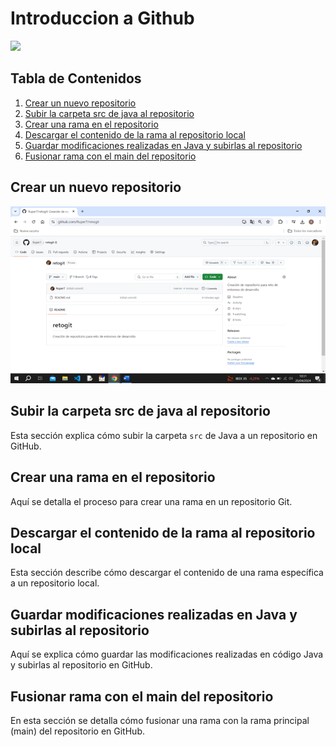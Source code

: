 
# Introduccion a Github 
![](https://cdn.icon-icons.com/icons2/844/PNG/512/Github_icon-icons.com_67091.png)

## Tabla de Contenidos

1. [Crear un nuevo repositorio](#crear-un-nuevo-repositorio)
2. [Subir la carpeta src de java al repositorio](#subir-la-carpeta-src-de-java-al-repositorio)
3. [Crear una rama en el repositorio](#crear-una-rama-en-el-repositorio)
4. [Descargar el contenido de la rama al repositorio local](#descargar-el-contenido-de-la-rama-al-repositorio-local)
5. [Guardar modificaciones realizadas en Java y subirlas al repositorio](#guardar-modificaciones-realizadas-en-java-y-subirlas-al-repositorio)
6. [Fusionar rama con el main del repositorio](#fusionar-rama-con-el-main-del-repositorio)

## Crear un nuevo repositorio

![Imagen de Portada](imagenes/Imagen1.png)

## Subir la carpeta src de java al repositorio

Esta sección explica cómo subir la carpeta `src` de Java a un repositorio en GitHub.

## Crear una rama en el repositorio

Aquí se detalla el proceso para crear una rama en un repositorio Git.

## Descargar el contenido de la rama al repositorio local

Esta sección describe cómo descargar el contenido de una rama específica a un repositorio local.

## Guardar modificaciones realizadas en Java y subirlas al repositorio

Aquí se explica cómo guardar las modificaciones realizadas en código Java y subirlas al repositorio en GitHub.

## Fusionar rama con el main del repositorio

En esta sección se detalla cómo fusionar una rama con la rama principal (main) del repositorio en GitHub.
